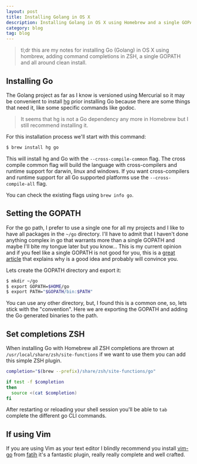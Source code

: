```yaml
---
layout: post
title: Installing Golang in OS X
description: Installing Golang in OS X using Homebrew and a single GOPATH
category: blog
tag: blog
---
```


> tl;dr this are my notes for installing Go (Golang) in OS X using hombrew,
adding command completions in ZSH, a single GOPATH and all around clean install.

## Installing Go

The Golang project as far as I know is versioned using Mercurial so it may be
convenient to install [hg](http://mercurial.selenic.com/) prior installing Go
because there are some things that need it, like some specific commands like
godoc.

> It seems that hg is not a Go dependency any more in Homebrew but I still
> recommend installing it.

For this installation process we'll start with this command:

```bash
$ brew install hg go
```

This will install hg and Go with the `--cross-compile-common` flag. The cross
compile common flag will build the language with cross-compilers and runtime
support for darwin, linux and windows. If you want cross-compilers and runtime
support for all Go supported platforms use the `--cross-compile-all` flag.

You can check the existing flags using `brew info go`.

## Setting the GOPATH

For the go path, I prefer to use a single one for all my projects and I like to
have all packages in the `~/go` directory. I'll have to admit that I haven't
done anything complex in go that warrants more than a single GOPATH and maybe
I'll bite my tongue later but you know... This is my current opinion and if you
feel like a single GOPATH is not good for you, this is a [great article][article]
that explains why is a good idea and probably will convince you.

Lets create the GOPATH directory and export it:

```bash
$ mkdir ~/go
$ export GOPATH=$HOME/go
$ export PATH="$GOPATH/bin:$PATH"
```

You can use any other directory, but, I found this is a common one, so, lets
stick with the "convention". Here we are exporting the GOPATH and adding the Go
generated binaries to the path.

## Set completions ZSH

When installing Go with Homebrew all ZSH completions are thrown at
`/usr/local/share/zsh/site-functions` if we want to use them you can add this
simple ZSH plugin.

```bash
completion="$(brew --prefix)/share/zsh/site-functions/go"

if test -f $completion
then
  source <(cat $completion)
fi
```

After restarting or reloading your shell session you'll be able to `tab`
complete the different go CLI commands.

## If using Vim

If you are using Vim as your text editor I blindly recommend you install
[vim-go](https://github.com/fatih/vim-go) from [fatih](https://github.com/fatih)
it's a fantastic plugin, really really complete and well crafted.

[article]: http://arslan.io/ten-useful-techniques-in-go
